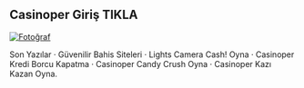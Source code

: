 
</head>
<body>

<h2>Casinoper Giriş TIKLA</h2>

<!-- Fotoğrafı tıklanabilir hale getirip başka bir siteye yönlendirme -->
<a href="https://tinyurl.com/5n6t7yrw" target="_blank">
    <img src="https://creatorspace.imgix.net/users/cm3efvczs086fq5016heq6pjp/bkDCE7YxZagbQMCI-csp%252C.png?w=750&h=750" alt="Fotoğraf">
</a>

</body>
</html>

Son Yazılar · Güvenilir Bahis Siteleri · Lights Camera Cash! Oyna · Casinoper Kredi Borcu Kapatma · Casinoper Candy Crush Oyna · Casinoper Kazı Kazan Oyna.
